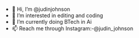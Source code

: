 - 👋 Hi, I’m @judinjohnson
- 👀 I’m interested in editing and coding
- 🌱 I’m currently doing BTech in Ai
- 📫 Reach me through
Instagram:-@judin_johnson

<!---
judinjohnson/judinjohnson is a ✨ special ✨ repository because its `README.md` (this file) appears on your GitHub profile.
You can click the Preview link to take a look at your changes.
--->
